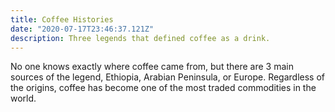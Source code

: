```yaml
---
title: Coffee Histories
date: "2020-07-17T23:46:37.121Z"
description: Three legends that defined coffee as a drink.
---
```


No one knows exactly where coffee came from, but there are 3 main sources of the legend, Ethiopia, Arabian Peninsula, or Europe. Regardless of the origins, coffee has become one of the most traded commodities in the world.